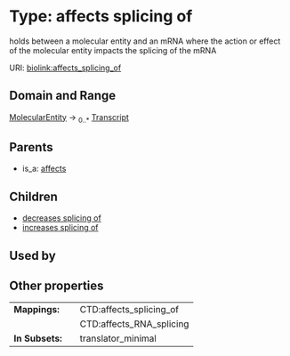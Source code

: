 
# Type: affects splicing of


holds between a molecular entity and an mRNA where the action or effect of the molecular entity impacts the splicing of the mRNA

URI: [biolink:affects_splicing_of](https://w3id.org/biolink/vocab/affects_splicing_of)


## Domain and Range

[MolecularEntity](MolecularEntity.md) ->  <sub>0..*</sub> [Transcript](Transcript.md)

## Parents

 *  is_a: [affects](affects.md)

## Children

 *  [decreases splicing of](decreases_splicing_of.md)
 *  [increases splicing of](increases_splicing_of.md)

## Used by


## Other properties

|  |  |  |
| --- | --- | --- |
| **Mappings:** | | CTD:affects_splicing_of |
|  | | CTD:affects_RNA_splicing |
| **In Subsets:** | | translator_minimal |

